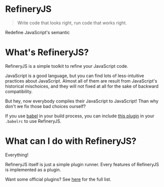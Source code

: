 RefineryJS
===========

> Write code that looks right, run code that works right.

Redefine JavaScript's semantic

# What's RefineryJS?

RefineryJS is a simple toolkit to refine your JavaScript code.

JavaScript is a good language, but you can find lots of less-intuitive practices about JavaScript. Almost all of them are result from JavaScript's historical mischoices, and they will not fixed at all for the sake of backward compatibility.

But hey, now everybody compiles their JavaScript to JavaScript! Than why don't we fix those bad choices ourself?

If you use [babel](https://github.com/babel/babel) in your build process, you can include [this plugin](https://github.com/refineryjs/babel-plugin-refineryjs) in your `.babelrc` to use RefineryJS.

# What can I do with RefineryJS?

Everything!

RefineryJS itself is just a simple plugin runner. Every features of RefineryJS is implemented as a plugin.

Want some official plugins? See [here](https://github.com/refineryjs/refine-default) for the full list.
